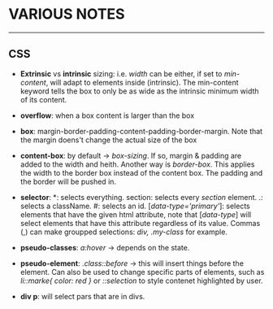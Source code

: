 # VARIOUS NOTES

------------------

## CSS

- **Extrinsic** vs **intrinsic** sizing: i.e. *width* can be either, if set to *min-content*, will adapt to elements inside (intrinsic). The min-content keyword tells the box to only be as wide as the intrinsic minimum width of its content.

- **overflow**: when a box content is larger than the box

- **box**: margin-border-padding-content-padding-border-margin. Note that the margin doens't change the actual size of the box

- **content-box**: by default -> *box-sizing*. If so, margin & padding are added to the width and heith. Another way is *border-box*. This applies the width to the border box instead of the content box. The padding and the border will be pushed in.

- **selector**: \*: selects everything. section: selects every *section* element. .: selects a className. #: selects an id. \[*data-type='primary'*\]: selects elements that have the given html attribute, note that \[*data-type*\] will select elements that have this attribute regardless of its value. Commas (,) can make groupped selections: *div, .my-class* for example.

- **pseudo-classes**: *a:hover* -> depends on the state.

- **pseudo-element**: *.class::before* ->  this will insert things before the element. Can also be used to change specific parts of elements, such as *li::marke{ color: red }* or *::selection* to style contenet highlighted by user.

- **div p**: will select pars that are in divs.